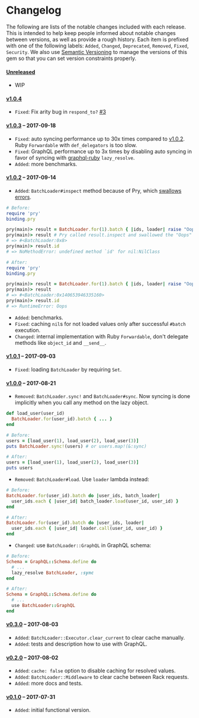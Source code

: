 # Changelog

The following are lists of the notable changes included with each release.
This is intended to help keep people informed about notable changes between
versions, as well as provide a rough history. Each item is prefixed with
one of the following labels: `Added`, `Changed`, `Deprecated`,
`Removed`, `Fixed`, `Security`. We also use [Semantic Versioning](http://semver.org)
to manage the versions of this gem so
that you can set version constraints properly.

#### [Unreleased](https://github.com/exAspArk/batch-loader/compare/v1.0.4...HEAD)

* WIP

#### [v1.0.4](https://github.com/exAspArk/batch-loader/compare/v1.0.3...v1.0.4)

* `Fixed`: Fix arity bug in `respond_to?` [#3](https://github.com/exAspArk/batch-loader/pull/3)

#### [v1.0.3](https://github.com/exAspArk/batch-loader/compare/v1.0.2...v1.0.3) – 2017-09-18

* `Fixed`: auto syncing performance up to 30x times compared to [v1.0.2](https://github.com/exAspArk/batch-loader/blob/master/CHANGELOG.md#v102--2017-09-14). Ruby `Forwardable` with `def_delegators` is too slow.
* `Fixed`: GraphQL performance up to 3x times by disabling auto syncing in favor of syncing with [graphql-ruby](https://github.com/rmosolgo/graphql-ruby) `lazy_resolve`.
* `Added`: more benchmarks.

#### [v1.0.2](https://github.com/exAspArk/batch-loader/compare/v1.0.1...v1.0.2) – 2017-09-14

* `Added`: `BatchLoader#inspect` method because of Pry, which [swallows errors](https://github.com/pry/pry/issues/1642).

```ruby
# Before:
require 'pry'
binding.pry

pry(main)> result = BatchLoader.for(1).batch { |ids, loader| raise "Oops" };
pry(main)> result # Pry called result.inspect and swallowed the "Oops" error
# => #<BatchLoader:0x8>
pry(main)> result.id
# => NoMethodError: undefined method `id' for nil:NilClass
```

```ruby
# After:
require 'pry'
binding.pry

pry(main)> result = BatchLoader.for(1).batch { |ids, loader| raise "Oops" };
pry(main)> result
# => #<BatchLoader:0x140653946335160>
pry(main)> result.id
# => RuntimeError: Oops
```

* `Added`: benchmarks.
* `Fixed`: caching `nil`s for not loaded values only after successful `#batch` execution.
* `Changed`: internal implementation with Ruby `Forwardable`, don't delegate methods like `object_id` and `__send__`.

#### [v1.0.1](https://github.com/exAspArk/batch-loader/compare/v1.0.0...v1.0.1) – 2017-09-03

* `Fixed`: loading `BatchLoader` by requiring `Set`.

#### [v1.0.0](https://github.com/exAspArk/batch-loader/compare/v0.3.0...v1.0.0) – 2017-08-21

* `Removed`: `BatchLoader.sync!` and `BatchLoader#sync`. Now syncing is done implicitly when you call any method on the lazy object.

```ruby
def load_user(user_id)
  BatchLoader.for(user_id).batch { ... }
end

# Before:
users = [load_user(1), load_user(2), load_user(3)]
puts BatchLoader.sync!(users) # or users.map!(&:sync)
```

```ruby
# After:
users = [load_user(1), load_user(2), load_user(3)]
puts users
```

* `Removed`: `BatchLoader#load`. Use `loader` lambda instead:

```ruby
# Before:
BatchLoader.for(user_id).batch do |user_ids, batch_loader|
  user_ids.each { |user_id| batch_loader.load(user_id, user_id) }
end
```

```ruby
# After:
BatchLoader.for(user_id).batch do |user_ids, loader|
  user_ids.each { |user_id| loader.call(user_id, user_id) }
end
```

* `Changed`: use `BatchLoader::GraphQL` in GraphQL schema:

```ruby
# Before:
Schema = GraphQL::Schema.define do
  # ...
  lazy_resolve BatchLoader, :sync
end
```

```ruby
# After:
Schema = GraphQL::Schema.define do
  # ...
  use BatchLoader::GraphQL
end
```

#### [v0.3.0](https://github.com/exAspArk/batch-loader/compare/v0.2.0...v0.3.0) – 2017-08-03

* `Added`: `BatchLoader::Executor.clear_current` to clear cache manually.
* `Added`: tests and description how to use with GraphQL.

#### [v0.2.0](https://github.com/exAspArk/batch-loader/compare/v0.1.0...v0.2.0) – 2017-08-02

* `Added`: `cache: false` option to disable caching for resolved values.
* `Added`: `BatchLoader::Middleware` to clear cache between Rack requests.
* `Added`: more docs and tests.

#### [v0.1.0](https://github.com/exAspArk/batch-loader/compare/ed32edb...v0.1.0) – 2017-07-31

* `Added`: initial functional version.
